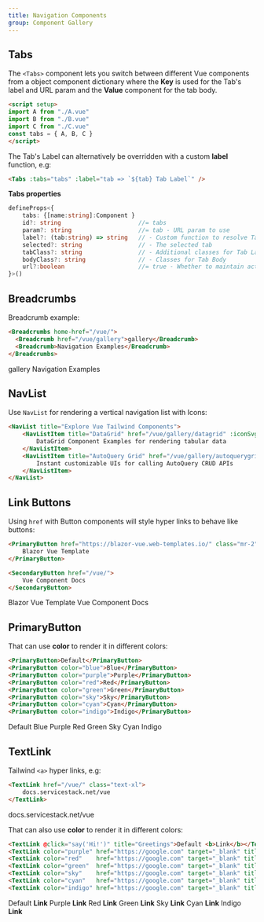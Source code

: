 ```yaml
---
title: Navigation Components
group: Component Gallery
---
```


<api-reference component="Tabs"></api-reference>
## Tabs

The `<Tabs>` component lets you switch between different Vue components from a object component dictionary where the **Key** is used for the Tab's label and URL param and the **Value** component for the tab body. 

```html
<script setup>
import A from "./A.vue"
import B from "./B.vue"
import C from "./C.vue"
const tabs = { A, B, C }
</script>
```

The Tab's Label can alternatively be overridden with a custom **label** function, e.g:

```html
<Tabs :tabs="tabs" :label="tab => `${tab} Tab Label`" />
```
<tabs :tabs="tabs" :label="tab => `${tab} Tab Label`" class="not-prose mb-8"></tabs>

**Tabs properties**

```ts
defineProps<{
    tabs: {[name:string]:Component }
    id?: string                      //= tabs
    param?: string                   //= tab - URL param to use
    label?: (tab:string) => string   // - Custom function to resolve Tab Label
    selected?: string                // - The selected tab
    tabClass?: string                // - Additional classes for Tab Label
    bodyClass?: string               // - Classes for Tab Body
    url?:boolean                     //= true - Whether to maintain active tab in history.pushState()
}>()
```

<api-reference component="Breadcrumbs"></api-reference>
## Breadcrumbs

Breadcrumb example:

```html
<Breadcrumbs home-href="/vue/">
  <Breadcrumb href="/vue/gallery">gallery</Breadcrumb>
  <Breadcrumb>Navigation Examples</Breadcrumb>
</Breadcrumbs>
```

<Breadcrumbs class="not-prose my-8" home-href="/vue/">
  <Breadcrumb href="/vue#gallery">gallery</Breadcrumb>
  <Breadcrumb>Navigation Examples</Breadcrumb>
</Breadcrumbs>

<api-reference component="NavList"></api-reference>
## NavList

Use `NavList` for rendering a vertical navigation list with Icons:

```html
<NavList title="Explore Vue Tailwind Components">
    <NavListItem title="DataGrid" href="/vue/gallery/datagrid" :iconSvg="Icons.DataGrid">
        DataGrid Component Examples for rendering tabular data
    </NavListItem>
    <NavListItem title="AutoQuery Grid" href="/vue/gallery/autoquerygrid" :iconSvg="Icons.AutoQueryGrid">
        Instant customizable UIs for calling AutoQuery CRUD APIs
    </NavListItem>
</NavList>
```

<div class="my-8 not-prose">
    <nav-list-examples class="max-w-3xl mx-auto"></nav-list-examples>
</div>

<api-reference component="PrimaryButton"></api-reference>
## Link Buttons

Using `href` with Button components will style hyper links to behave like buttons:

```html
<PrimaryButton href="https://blazor-vue.web-templates.io/" class="mr-2">
    Blazor Vue Template
</PrimaryButton>

<SecondaryButton href="/vue/">
    Vue Component Docs
</SecondaryButton>
```

<div class="my-8 not-prose">
    <primary-button href="https://blazor-vue.web-templates.io/" class="mr-2">Blazor Vue Template</primary-button>
    <secondary-button href="/vue/">Vue Component Docs</secondary-button>
</div>

<api-reference component="PrimaryButton"></api-reference>
## PrimaryButton

That can use **color** to render it in different colors:

```html
<PrimaryButton>Default</PrimaryButton>
<PrimaryButton color="blue">Blue</PrimaryButton>
<PrimaryButton color="purple">Purple</PrimaryButton>
<PrimaryButton color="red">Red</PrimaryButton>
<PrimaryButton color="green">Green</PrimaryButton>
<PrimaryButton color="sky">Sky</PrimaryButton>
<PrimaryButton color="cyan">Cyan</PrimaryButton>
<PrimaryButton color="indigo">Indigo</PrimaryButton>
```

<div class="my-8 not-prose space-x-2">
    <primary-button>Default</primary-button>
    <primary-button color="blue">Blue</primary-button>
    <primary-button color="purple">Purple</primary-button>
    <primary-button color="red">Red</primary-button>
    <primary-button color="green">Green</primary-button>
    <primary-button color="sky">Sky</primary-button>
    <primary-button color="cyan">Cyan</primary-button>
    <primary-button color="indigo">Indigo</primary-button>
</div>

<api-reference component="TextLink"></api-reference>
## TextLink

Tailwind `<a>` hyper links, e.g:

```html
<TextLink href="/vue/" class="text-xl">
    docs.servicestack.net/vue
</TextLink>
```

<div class="not-prose">
<text-link href="/vue/" class="text-xl">docs.servicestack.net/vue</text-link>
</div>

That can also use **color** to render it in different colors:

```html
<TextLink @click="say('Hi!')" title="Greetings">Default <b>Link</b></TextLink>
<TextLink color="purple" href="https://google.com" target="_blank" title="Google Link">Purple <b>Link</b></TextLink>
<TextLink color="red"    href="https://google.com" target="_blank" title="Google Link">Red <b>Link</b></TextLink>
<TextLink color="green"  href="https://google.com" target="_blank" title="Google Link">Green <b>Link</b></TextLink>
<TextLink color="sky"    href="https://google.com" target="_blank" title="Google Link">Sky <b>Link</b></TextLink>
<TextLink color="cyan"   href="https://google.com" target="_blank" title="Google Link">Cyan <b>Link</b></TextLink>
<TextLink color="indigo" href="https://google.com" target="_blank" title="Google Link">Indigo <b>Link</b></TextLink>
```

<div class="not-prose flex space-x-4">
  <text-link @click="say('Hi!')" title="Greetings">Default <b>Link</b></text-link>
  <text-link color="purple" href="https://google.com" target="_blank" title="Google Link">Purple <b>Link</b></text-link>
  <text-link color="red"    href="https://google.com" target="_blank" title="Google Link">Red <b>Link</b></text-link>
  <text-link color="green"  href="https://google.com" target="_blank" title="Google Link">Green <b>Link</b></text-link>
  <text-link color="sky"    href="https://google.com" target="_blank" title="Google Link">Sky <b>Link</b></text-link>
  <text-link color="cyan"   href="https://google.com" target="_blank" title="Google Link">Cyan <b>Link</b></text-link>
  <text-link color="indigo" href="https://google.com" target="_blank" title="Google Link">Indigo <b>Link</b></text-link>
</div>
